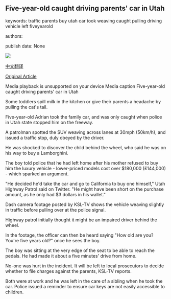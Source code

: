 ## Five-year-old caught driving parents' car in Utah

keywords: traffic parents buy utah car took weaving caught pulling driving vehicle left fiveyearold

authors: 

publish date: None

![](https://ichef.bbci.co.uk/images/ic/1024x576/p08cbz5n.jpg)

[中文翻译](Five-year-old%20caught%20driving%20parents%27%20car%20in%20Utah_zh.md)

[Original Article](https://www.bbc.com/news/world-us-canada-52548236)

Media playback is unsupported on your device Media caption Five-year-old caught driving parents' car in Utah

Some toddlers spill milk in the kitchen or give their parents a headache by pulling the cat's tail.

Five-year-old Adrian took the family car, and was only caught when police in Utah state stopped him on the freeway.

A patrolman spotted the SUV weaving across lanes at 30mph (50km/h), and issued a traffic stop, duly obeyed by the driver.

He was shocked to discover the child behind the wheel, who said he was on his way to buy a Lamborghini.

The boy told police that he had left home after his mother refused to buy him the luxury vehicle - lower-priced models cost over $180,000 (£144,000) - which sparked an argument.

"He decided he'd take the car and go to California to buy one himself," Utah Highway Patrol said on Twitter. "He might have been short on the purchase amount, as he only had $3 dollars in his wallet."

Dash camera footage posted by KSL-TV shows the vehicle weaving slightly in traffic before pulling over at the police signal.

Highway patrol initially thought it might be an impaired driver behind the wheel.

In the footage, the officer can then be heard saying "How old are you? You're five years old?" once he sees the boy.

The boy was sitting at the very edge of the seat to be able to reach the pedals. He had made it about a five minutes' drive from home.

No-one was hurt in the incident. It will be left to local prosecutors to decide whether to file charges against the parents, KSL-TV reports.

Both were at work and he was left in the care of a sibling when he took the car. Police issued a reminder to ensure car keys are not easily accessible to children.